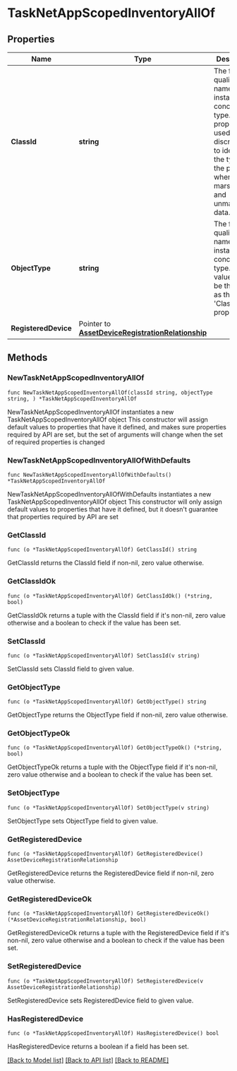 # TaskNetAppScopedInventoryAllOf

## Properties

Name | Type | Description | Notes
------------ | ------------- | ------------- | -------------
**ClassId** | **string** | The fully-qualified name of the instantiated, concrete type. This property is used as a discriminator to identify the type of the payload when marshaling and unmarshaling data. | [default to "task.NetAppScopedInventory"]
**ObjectType** | **string** | The fully-qualified name of the instantiated, concrete type. The value should be the same as the &#39;ClassId&#39; property. | [default to "task.NetAppScopedInventory"]
**RegisteredDevice** | Pointer to [**AssetDeviceRegistrationRelationship**](AssetDeviceRegistrationRelationship.md) |  | [optional] 

## Methods

### NewTaskNetAppScopedInventoryAllOf

`func NewTaskNetAppScopedInventoryAllOf(classId string, objectType string, ) *TaskNetAppScopedInventoryAllOf`

NewTaskNetAppScopedInventoryAllOf instantiates a new TaskNetAppScopedInventoryAllOf object
This constructor will assign default values to properties that have it defined,
and makes sure properties required by API are set, but the set of arguments
will change when the set of required properties is changed

### NewTaskNetAppScopedInventoryAllOfWithDefaults

`func NewTaskNetAppScopedInventoryAllOfWithDefaults() *TaskNetAppScopedInventoryAllOf`

NewTaskNetAppScopedInventoryAllOfWithDefaults instantiates a new TaskNetAppScopedInventoryAllOf object
This constructor will only assign default values to properties that have it defined,
but it doesn't guarantee that properties required by API are set

### GetClassId

`func (o *TaskNetAppScopedInventoryAllOf) GetClassId() string`

GetClassId returns the ClassId field if non-nil, zero value otherwise.

### GetClassIdOk

`func (o *TaskNetAppScopedInventoryAllOf) GetClassIdOk() (*string, bool)`

GetClassIdOk returns a tuple with the ClassId field if it's non-nil, zero value otherwise
and a boolean to check if the value has been set.

### SetClassId

`func (o *TaskNetAppScopedInventoryAllOf) SetClassId(v string)`

SetClassId sets ClassId field to given value.


### GetObjectType

`func (o *TaskNetAppScopedInventoryAllOf) GetObjectType() string`

GetObjectType returns the ObjectType field if non-nil, zero value otherwise.

### GetObjectTypeOk

`func (o *TaskNetAppScopedInventoryAllOf) GetObjectTypeOk() (*string, bool)`

GetObjectTypeOk returns a tuple with the ObjectType field if it's non-nil, zero value otherwise
and a boolean to check if the value has been set.

### SetObjectType

`func (o *TaskNetAppScopedInventoryAllOf) SetObjectType(v string)`

SetObjectType sets ObjectType field to given value.


### GetRegisteredDevice

`func (o *TaskNetAppScopedInventoryAllOf) GetRegisteredDevice() AssetDeviceRegistrationRelationship`

GetRegisteredDevice returns the RegisteredDevice field if non-nil, zero value otherwise.

### GetRegisteredDeviceOk

`func (o *TaskNetAppScopedInventoryAllOf) GetRegisteredDeviceOk() (*AssetDeviceRegistrationRelationship, bool)`

GetRegisteredDeviceOk returns a tuple with the RegisteredDevice field if it's non-nil, zero value otherwise
and a boolean to check if the value has been set.

### SetRegisteredDevice

`func (o *TaskNetAppScopedInventoryAllOf) SetRegisteredDevice(v AssetDeviceRegistrationRelationship)`

SetRegisteredDevice sets RegisteredDevice field to given value.

### HasRegisteredDevice

`func (o *TaskNetAppScopedInventoryAllOf) HasRegisteredDevice() bool`

HasRegisteredDevice returns a boolean if a field has been set.


[[Back to Model list]](../README.md#documentation-for-models) [[Back to API list]](../README.md#documentation-for-api-endpoints) [[Back to README]](../README.md)


